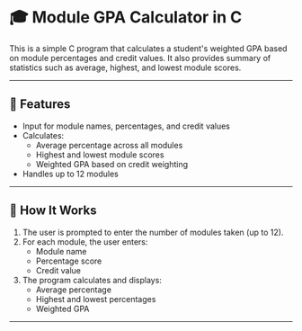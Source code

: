 
# 🎓 Module GPA Calculator in C

This is a simple C program that calculates a student's weighted GPA based on module percentages and credit values. It also provides summary of statistics such as average, highest, and lowest module scores.

---

## 📌 Features

- Input for module names, percentages, and credit values
- Calculates:
  - Average percentage across all modules
  - Highest and lowest module scores
  - Weighted GPA based on credit weighting
- Handles up to 12 modules

---

## 🧮 How It Works

1. The user is prompted to enter the number of modules taken (up to 12).
2. For each module, the user enters:
   - Module name
   - Percentage score
   - Credit value
3. The program calculates and displays:
   - Average percentage
   - Highest and lowest percentages
   - Weighted GPA

---

